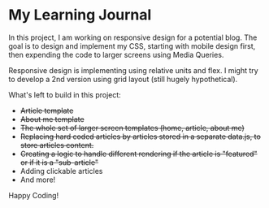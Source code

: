 # My Learning Journal

In this project, I am working on responsive design for a potential blog. 
The goal is to design and implement my CSS, starting with mobile design first, then expending the code to larger screens using Media Queries.

Responsive design is implementing using relative units and flex. I might try to develop a 2nd version using grid layout (still hugely hypothetical).

What's left to build in this project:
- ~~Article template~~
- ~~About me template~~
- ~~The whole set of larger screen templates (home, article, about me)~~
- ~~Replacing hard coded articles by articles stored in a separate data.js, to store articles content.~~
- ~~Creating a logic to handle different rendering if the article is "featured" or if it is a "sub-article"~~
- Adding clickable articles
- And more!

Happy Coding!
